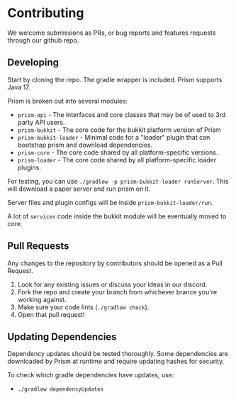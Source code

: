 # Contributing

We welcome submissions as PRs, or bug reports and features requests through our github repo.

## Developing

Start by cloning the repo. The gradle wrapper is included. Prism supports Java 17.

Prism is broken out into several modules:

- `prism-api` - The interfaces and core classes that may be of used to 3rd party API users.
- `prism-bukkit` - The core code for the bukkit platform version of Prism
- `prism-bukkit-loader` - Minimal code for a "loader" plugin that can bootstrap prism and download dependencies.
- `prism-core` - The core code shared by all platform-specific versions.
- `prism-loader` - The core code shared by all platform-specific loader plugins.

For testing, you can use `./gradlew -p prism-bukkit-loader runServer`. This will download a paper server and run prism on it.

Server files and plugin configs will be inside `prism-bukkit-loader/run`.

A lot of `services` code inside the bukkit module will be eventually moved to core.

## Pull Requests

Any changes to the repository by contributors should be opened as a Pull Request.

1. Look for any existing issues or discuss your ideas in our discord.
2. Fork the repo and create your branch from whichever brance you're working against.
3. Make sure your code lints (`./gradlew check`).
4. Open that pull request!

## Updating Dependencies

Dependency updates should be tested thoroughly. Some dependencies are downloaded by Prism at runtime
and require updating hashes for security.

To check which gradle dependencies have updates, use:

- `./gradlew dependencyUpdates`
